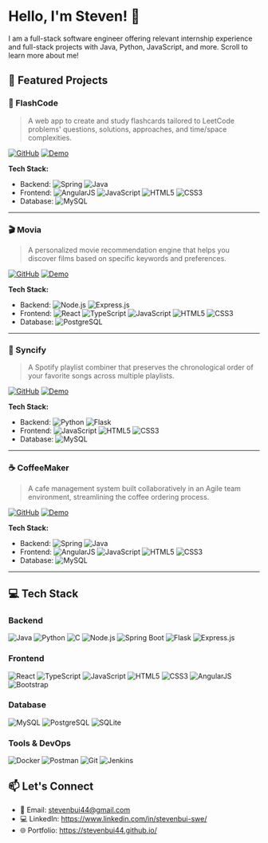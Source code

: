 # Hello, I'm Steven! 👋
I am a full-stack software engineer offering relevant internship experience and full-stack projects with Java, Python, JavaScript, and more. Scroll to learn more about me!

## 🚀 Featured Projects
### 📝 FlashCode
> A web app to create and study flashcards tailored to LeetCode problems' questions, solutions, approaches, and time/space complexities.

[![GitHub](https://img.shields.io/badge/GitHub-blue?style=for-the-badge&logo=GitHub)](link)
[![Demo](https://img.shields.io/badge/Demo-grey?style=for-the-badge&logo=html5)](link)

**Tech Stack:**
- Backend: ![Spring](https://img.shields.io/badge/Spring-6DB33F?style=flat&logo=spring&logoColor=white) ![Java](https://img.shields.io/badge/Java-ED8B00?style=flat&logo=openjdk&logoColor=white)
- Frontend: ![AngularJS](https://img.shields.io/badge/AngularJS-E23237?style=flat&logo=angularjs&logoColor=white) ![JavaScript](https://img.shields.io/badge/JavaScript-F7DF1E?style=flat&logo=javascript&logoColor=black) ![HTML5](https://img.shields.io/badge/HTML5-E34F26?style=flat&logo=html5&logoColor=white) ![CSS3](https://img.shields.io/badge/CSS3-1572B6?style=flat&logo=css3&logoColor=white)
- Database: ![MySQL](https://img.shields.io/badge/MySQL-4479A1?style=flat&logo=mysql&logoColor=white)

---
### 🎬 Movia
> A personalized movie recommendation engine that helps you discover films based on specific keywords and preferences.

[![GitHub](https://img.shields.io/badge/GitHub-blue?style=for-the-badge&logo=GitHub)](link)
[![Demo](https://img.shields.io/badge/Demo-grey?style=for-the-badge&logo=html5)](link)

**Tech Stack:**
- Backend: ![Node.js](https://img.shields.io/badge/Node.js-339933?style=flat&logo=nodedotjs&logoColor=white) ![Express.js](https://img.shields.io/badge/Express.js-302c24?style=flat&logo=express&logoColor=white)
- Frontend: ![React](https://img.shields.io/badge/React-20232A?style=flat&logo=react&logoColor=61DAFB) ![TypeScript](https://img.shields.io/badge/TypeScript-007ACC?style=flat&logo=typescript&logoColor=white) ![JavaScript](https://img.shields.io/badge/JavaScript-F7DF1E?style=flat&logo=javascript&logoColor=black) ![HTML5](https://img.shields.io/badge/HTML5-E34F26?style=flat&logo=html5&logoColor=white) ![CSS3](https://img.shields.io/badge/CSS3-1572B6?style=flat&logo=css3&logoColor=white)
- Database: ![PostgreSQL](https://img.shields.io/badge/PostgreSQL-316192?style=flat&logo=postgresql&logoColor=white)

---
### 🎵 Syncify
> A Spotify playlist combiner that preserves the chronological order of your favorite songs across multiple playlists.

[![GitHub](https://img.shields.io/badge/GitHub-blue?style=for-the-badge&logo=GitHub)](link)
[![Demo](https://img.shields.io/badge/Demo-grey?style=for-the-badge&logo=html5)](link)

**Tech Stack:**
- Backend: ![Python](https://img.shields.io/badge/Python-3776AB?style=flat&logo=python&logoColor=white) ![Flask](https://img.shields.io/badge/Flask-302c24?style=flat&logo=flask&logoColor=white)
- Frontend: ![JavaScript](https://img.shields.io/badge/JavaScript-F7DF1E?style=flat&logo=javascript&logoColor=black) ![HTML5](https://img.shields.io/badge/HTML5-E34F26?style=flat&logo=html5&logoColor=white) ![CSS3](https://img.shields.io/badge/CSS3-1572B6?style=flat&logo=css3&logoColor=white)
- Database: ![MySQL](https://img.shields.io/badge/MySQL-4479A1?style=flat&logo=mysql&logoColor=white)

---
### ☕ CoffeeMaker
> A cafe management system built collaboratively in an Agile team environment, streamlining the coffee ordering process.

[![GitHub](https://img.shields.io/badge/GitHub-blue?style=for-the-badge&logo=GitHub)](link)
[![Demo](https://img.shields.io/badge/Demo-grey?style=for-the-badge&logo=html5)](link)

**Tech Stack:**
- Backend: ![Spring](https://img.shields.io/badge/Spring-6DB33F?style=flat&logo=spring&logoColor=white) ![Java](https://img.shields.io/badge/Java-ED8B00?style=flat&logo=openjdk&logoColor=white)
- Frontend: ![AngularJS](https://img.shields.io/badge/AngularJS-E23237?style=flat&logo=angular&logoColor=white) ![JavaScript](https://img.shields.io/badge/JavaScript-F7DF1E?style=flat&logo=javascript&logoColor=black) ![HTML5](https://img.shields.io/badge/HTML5-E34F26?style=flat&logo=html5&logoColor=white) ![CSS3](https://img.shields.io/badge/CSS3-1572B6?style=flat&logo=css3&logoColor=white)
- Database: ![MySQL](https://img.shields.io/badge/MySQL-4479A1?style=flat&logo=mysql&logoColor=white)

---
## 💻 Tech Stack
### Backend
![Java](https://img.shields.io/badge/Java-ED8B00?style=flat&logo=openjdk&logoColor=white)
![Python](https://img.shields.io/badge/Python-3776AB?style=flat&logo=python&logoColor=white)
![C](https://img.shields.io/badge/C-00599C?style=flat&logo=c&logoColor=white)
![Node.js](https://img.shields.io/badge/Node.js-339933?style=flat&logo=nodedotjs&logoColor=white)
![Spring Boot](https://img.shields.io/badge/Spring_Boot-6DB33F?style=flat&logo=spring&logoColor=white)
![Flask](https://img.shields.io/badge/Flask-302c24?style=flat&logo=flask&logoColor=white)
![Express.js](https://img.shields.io/badge/Express.js-302c24?style=flat&logo=express&logoColor=white)


### Frontend
![React](https://img.shields.io/badge/React-20232A?style=flat&logo=react&logoColor=61DAFB)
![TypeScript](https://img.shields.io/badge/TypeScript-007ACC?style=flat&logo=typescript&logoColor=white)
![JavaScript](https://img.shields.io/badge/JavaScript-F7DF1E?style=flat&logo=javascript&logoColor=black)
![HTML5](https://img.shields.io/badge/HTML5-E34F26?style=flat&logo=html5&logoColor=white)
![CSS3](https://img.shields.io/badge/CSS3-1572B6?style=flat&logo=css3&logoColor=white)
![AngularJS](https://img.shields.io/badge/AngularJS-E23237?style=flat&logo=angular&logoColor=white)
![Bootstrap](https://img.shields.io/badge/Bootstrap-563D7C?style=flat&logo=bootstrap&logoColor=white)


### Database
![MySQL](https://img.shields.io/badge/MySQL-4479A1?style=flat&logo=mysql&logoColor=white)
![PostgreSQL](https://img.shields.io/badge/PostgreSQL-316192?style=flat&logo=postgresql&logoColor=white)
![SQLite](https://img.shields.io/badge/SQLite-07405E?style=flat&logo=sqlite&logoColor=white)

### Tools & DevOps
![Docker](https://img.shields.io/badge/Docker-2496ED?style=flat&logo=docker&logoColor=white)
![Postman](https://img.shields.io/badge/Postman-FF6C37?style=flat&logo=postman&logoColor=white)
![Git](https://img.shields.io/badge/Git-F05032?style=flat&logo=git&logoColor=white)
![Jenkins](https://img.shields.io/badge/Jenkins-D24939?style=flat&logo=jenkins&logoColor=white)


## 📫 Let's Connect
- 📧 Email: stevenbui44@gmail.com
- 💻 LinkedIn: https://www.linkedin.com/in/stevenbui-swe/ 
- 🌐 Portfolio: https://stevenbui44.github.io/
